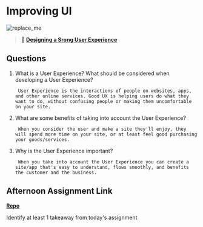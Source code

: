 # Improving UI

![replace_me](https://codeworks.blob.core.windows.net/public/assets/img/illustrations/placeholder.svg)

> **📖 [Designing a Srong User Experience](https://codeworksacademy.com/fs-student-guide/resources/wk7/03-Creating-Good-UX)**

## Questions

1. What is a User Experience? What should be considered when developing a User Experience?

        User Experience is the interactions of people on websites, apps, and other online services. Good UX is helping users do what they want to do, without confusing people or making them uncomfortable on your site.

2. What are some benefits of taking into account the User Experience?

        When you consider the user and make a site they'll enjoy, they will spend more time on your site, or at least feel good purchasing your goods/services. 

3. Why is the User Experience important?

        When you take into account the User Experience you can create a site/app that's easy to understand, flows smoothly, and benefits the customer and the business. 

## Afternoon Assignment Link

**[Repo](https://github.com/TamraPeterson/planit)**

Identify at least 1 takeaway from today's assignment
